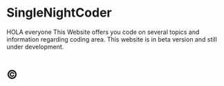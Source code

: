 # SingleNightCoder
HOLA everyone 
 This Website offers you code on several topics  and information regarding coding area.
This website is in beta version and still under development.

# © 
